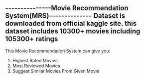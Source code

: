---------------Movie Recommendation System(MRS)--------------
Dataset is downloaded from official kaggle site.
this dataset includes 10300+ movies including 105300+ ratings
-------------------------------------------------------------
This Movie Recommendation System can give you:
1. Highest Rated Movies
2. Most Reviewed Movies
3. Suggest Similar Movies From Given Movie
